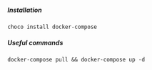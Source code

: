 ##### Installation
`choco install docker-compose`

##### Useful commands
`docker-compose pull && docker-compose up -d`
